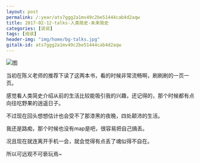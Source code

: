 ```yaml
---
layout: post
permalink: /:year/ats7ggg2a1mv49c2be51444cab4d2aqw
title: 2017-02-12-talks-人类简史-未来简史
categories: [说说]
tags: [阅读]
header-img: "img/home/bg-talks.jpg"
gitalk-id: ats7ggg2a1mv49c2be51444cab4d2aqw
---
```


![图](http://image.linxingyang.net/image/note/2017-02-12-talks/rljs_wljs.jpg)

当初在陈义老师的推荐下读了这两本书，看的时候非常流畅啊，刷刷刷的一页一页。

感觉看人类简史介绍从前的生活比较能吸引我的兴趣，还记得的，那个时候都有点向往吃野果的逍遥日子。

不过现在回头想想估计也会受不了那漆黑的夜晚，四处颠沛的生活。

我还是路痴，那个时候也没有map是吧，很容易把自己搞丢。

况且现在就连离开手机一会，就会觉得有点丢了魂似得不自在。

所以可远观不可亵玩焉~
